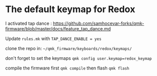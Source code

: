 # The default keymap for Redox

I activated tap dance : https://github.com/samhocevar-forks/qmk-firmware/blob/master/docs/feature_tap_dance.md 

Update `rules.mk` with `TAP_DANCE_ENABLE = yes`

clone the repo in:
`~/qmk_firmware/keyboards/redox/keymaps/`

don't forget to set the keymaps
`qmk config user.keymap=redox_keymap` 

compile the firmware first
`qmk compile`
then flash
`qmk flash`
